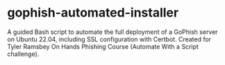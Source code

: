 # gophish-automated-installer
A guided Bash script to automate the full deployment of a GoPhish server on Ubuntu 22.04, including SSL configuration with Certbot. Created for Tyler Ramsbey On Hands Phishing Course  (Automate With a Script challenge).
